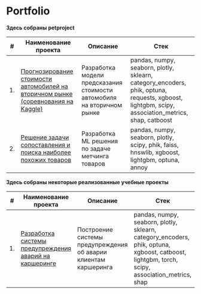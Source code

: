 # Portfolio

**Здесь собраны petproject**

| #  | Наименование проекта | Описание | Стек |
| -- | -------------------- | -------- | ---- |
| 1. | [Прогнозирование стоимости автомобилей на вторичном рынке (соревнования на Kaggle)](https://github.com/xswepp/Portfolio/tree/main/Forecasting%20the%20cost%20of%20cars%20on%20the%20secondary%20market) | Разработка модели предсказания стоимости автомобиля на вторичном рынке | pandas, numpy, seaborn, plotly, sklearn, category_encoders, phik, optuna, requests, xgboost, lightgbm, scipy, association_metrics, shap, catboost |
| 2. | [Решение задачи сопоставления и поиска наиболее похожих товаров](https://github.com/xswepp/Comparison-and-search-for-the-most-similar-products) | Разработка ML решения по задаче метчинга товаров | pandas, numpy, seaborn, plotly, scipy, phik, faiss, hnswlib, xgboost, lightgbm, optuna, annoy |

**Здесь собраны некоторые реализованные учебные проекты**

| #  | Наименование проекта | Описание | Стек |
| -- | -------------------- | -------- | ---- |
| 1. | [Разработка системы предупреждения аварий на каршеринге](https://github.com/xswepp/Portfolio/tree/main/Accident%20risk%20assessment%20system) | Построение системы предупреждения об аварии клиентам каршеринга | pandas, numpy, seaborn, plotly, sklearn, category_encoders, phik, optuna, xgboost, catboost, lightgbm, torch, scipy, association_metrics, shap |
